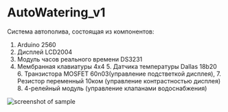 ﻿# AutoWatering_v1
Система автополива, состоящая из компонентов: 
1. Arduino 2560
 2. Дисплей LCD2004
  3. Модуль часов реального времени DS3231 
   4. Мембранная клавиатуры 4х4
    5. Датчика температуры Dallas 18b20 
     6. Транзистора MOSFET 60n03(управление подстветкой дисплея), 
      7. Резистор переменный 10ком (управление контрастностью дисплея)
       8. 4-релейный модуль (управление клапанами водоснабжения)

![screenshot of sample](https://raw.githubusercontent.com/wenom86/AutoWatering_v1/master/AutoWatering_v1.0_shem.jpg)
